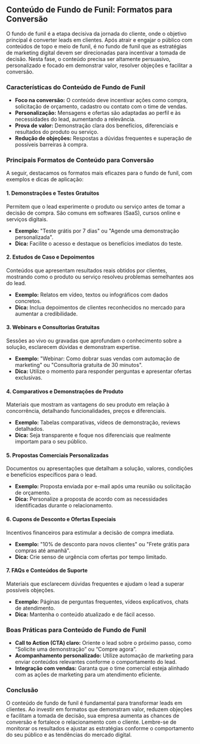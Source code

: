 
## Conteúdo de Fundo de Funil: Formatos para Conversão

O fundo de funil é a etapa decisiva da jornada do cliente, onde o objetivo principal é converter leads em clientes. Após atrair e engajar o público com conteúdos de topo e meio de funil, é no fundo de funil que as estratégias de marketing digital devem ser direcionadas para incentivar a tomada de decisão. Nesta fase, o conteúdo precisa ser altamente persuasivo, personalizado e focado em demonstrar valor, resolver objeções e facilitar a conversão.

### Características do Conteúdo de Fundo de Funil

- **Foco na conversão:** O conteúdo deve incentivar ações como compra, solicitação de orçamento, cadastro ou contato com o time de vendas.
- **Personalização:** Mensagens e ofertas são adaptadas ao perfil e às necessidades do lead, aumentando a relevância.
- **Prova de valor:** Demonstração clara dos benefícios, diferenciais e resultados do produto ou serviço.
- **Redução de objeções:** Respostas a dúvidas frequentes e superação de possíveis barreiras à compra.

### Principais Formatos de Conteúdo para Conversão

A seguir, destacamos os formatos mais eficazes para o fundo de funil, com exemplos e dicas de aplicação:

#### 1. **Demonstrações e Testes Gratuitos**

Permitem que o lead experimente o produto ou serviço antes de tomar a decisão de compra. São comuns em softwares (SaaS), cursos online e serviços digitais.

- **Exemplo:** "Teste grátis por 7 dias" ou "Agende uma demonstração personalizada".
- **Dica:** Facilite o acesso e destaque os benefícios imediatos do teste.

#### 2. **Estudos de Caso e Depoimentos**

Conteúdos que apresentam resultados reais obtidos por clientes, mostrando como o produto ou serviço resolveu problemas semelhantes aos do lead.

- **Exemplo:** Relatos em vídeo, textos ou infográficos com dados concretos.
- **Dica:** Inclua depoimentos de clientes reconhecidos no mercado para aumentar a credibilidade.

#### 3. **Webinars e Consultorias Gratuitas**

Sessões ao vivo ou gravadas que aprofundam o conhecimento sobre a solução, esclarecem dúvidas e demonstram expertise.

- **Exemplo:** "Webinar: Como dobrar suas vendas com automação de marketing" ou "Consultoria gratuita de 30 minutos".
- **Dica:** Utilize o momento para responder perguntas e apresentar ofertas exclusivas.

#### 4. **Comparativos e Demonstrações de Produto**

Materiais que mostram as vantagens do seu produto em relação à concorrência, detalhando funcionalidades, preços e diferenciais.

- **Exemplo:** Tabelas comparativas, vídeos de demonstração, reviews detalhados.
- **Dica:** Seja transparente e foque nos diferenciais que realmente importam para o seu público.

#### 5. **Propostas Comerciais Personalizadas**

Documentos ou apresentações que detalham a solução, valores, condições e benefícios específicos para o lead.

- **Exemplo:** Proposta enviada por e-mail após uma reunião ou solicitação de orçamento.
- **Dica:** Personalize a proposta de acordo com as necessidades identificadas durante o relacionamento.

#### 6. **Cupons de Desconto e Ofertas Especiais**

Incentivos financeiros para estimular a decisão de compra imediata.

- **Exemplo:** "10% de desconto para novos clientes" ou "Frete grátis para compras até amanhã".
- **Dica:** Crie senso de urgência com ofertas por tempo limitado.

#### 7. **FAQs e Conteúdos de Suporte**

Materiais que esclarecem dúvidas frequentes e ajudam o lead a superar possíveis objeções.

- **Exemplo:** Páginas de perguntas frequentes, vídeos explicativos, chats de atendimento.
- **Dica:** Mantenha o conteúdo atualizado e de fácil acesso.

### Boas Práticas para Conteúdo de Fundo de Funil

- **Call to Action (CTA) claro:** Oriente o lead sobre o próximo passo, como “Solicite uma demonstração” ou “Compre agora”.
- **Acompanhamento personalizado:** Utilize automação de marketing para enviar conteúdos relevantes conforme o comportamento do lead.
- **Integração com vendas:** Garanta que o time comercial esteja alinhado com as ações de marketing para um atendimento eficiente.

### Conclusão

O conteúdo de fundo de funil é fundamental para transformar leads em clientes. Ao investir em formatos que demonstram valor, reduzem objeções e facilitam a tomada de decisão, sua empresa aumenta as chances de conversão e fortalece o relacionamento com o cliente. Lembre-se de monitorar os resultados e ajustar as estratégias conforme o comportamento do seu público e as tendências do mercado digital.
```
